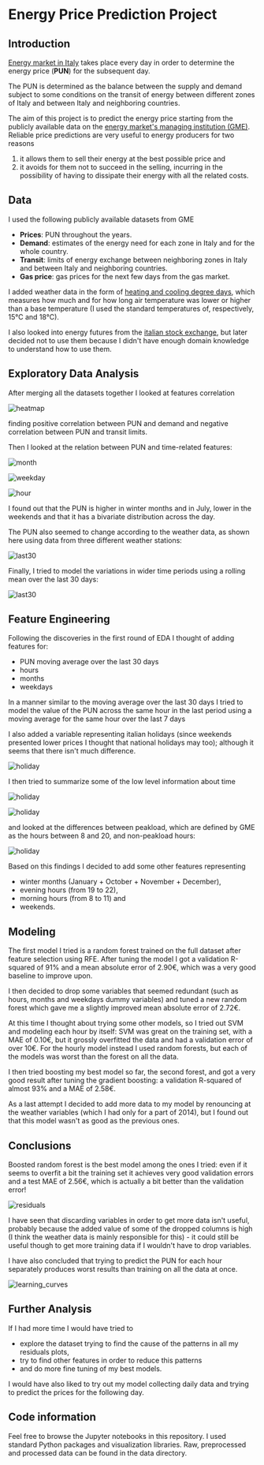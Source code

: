 # Energy Price Prediction Project

## Introduction

[Energy market in Italy](https://en.wikipedia.org/wiki/Italian_Power_Exchange) takes place every day in order to determine the energy price (**PUN**) for the subsequent day.

The PUN is determined as the balance between the supply and demand subject to some conditions on the transit of energy between different zones of Italy and between Italy and neighboring countries.

The aim of this project is to predict the energy price starting from the publicly available data on the [energy market's managing institution (GME)](http://www.mercatoelettrico.org/It/default.aspx). Reliable price predictions are very useful to energy producers for two reasons

1. it allows them to sell their energy at the best possible price and
2. it avoids for them not to succeed in the selling, incurring in the possibility of having to dissipate their energy with all the related costs.

## Data

I used the following publicly available datasets from GME

- **Prices**: PUN throughout the years.
- **Demand**: estimates of the energy need for each zone in Italy and for the whole country.
- **Transit**: limits of energy exchange between neighboring zones in Italy and between Italy and neighboring countries.
- **Gas price**: gas prices for the next few days from the gas market.

I added weather data in the form of [heating and cooling degree days](http://www.degreedays.net/), which measures how much and for how long air temperature was lower or higher than a base temperature (I used the standard temperatures of, respectively, 15°C and 18°C).

I also looked into energy futures from the [italian stock exchange](http://www.borsaitaliana.it/borsaitaliana/statistiche/mercati/commodities/commodities.htm), but later decided not to use them because I didn't have enough domain knowledge to understand how to use them.

## Exploratory Data Analysis

After merging all the datasets together I looked at features correlation

![heatmap](reports/figures/heatmap.png)

finding positive correlation between PUN and demand and negative correlation between PUN and transit limits.

Then I looked at the relation between PUN and time-related features:

![month](reports/figures/PUN_by_month.png)

![weekday](reports/figures/PUN_by_weekday.png)

![hour](reports/figures/PUN_by_hour.png)

I found out that the PUN is higher in winter months and in July, lower in the weekends and that it has a bivariate distribution across the day.

The PUN also seemed to change according to the weather data, as shown here using data from three different weather stations:

![last30](reports/figures/PUN_and_temp.png)

Finally, I tried to model the variations in wider time periods using a rolling mean over the last 30 days:

![last30](reports/figures/PUN_and_last30.png)

## Feature Engineering

Following the discoveries in the first round of EDA I thought of adding features for:

- PUN moving average over the last 30 days
- hours
- months
- weekdays

In a manner similar to the moving average over the last 30 days I tried to model the value of the PUN across the same hour in the last period using a moving average for the same hour over the last 7 days

I also added a variable representing italian holidays (since weekends presented lower prices I thought that national holidays may too); although it seems that there isn't much difference.

![holiday](reports/figures/violinplot_holiday.png)

I then tried to summarize some of the low level information about time

![holiday](reports/figures/violinplot_season.png)

![holiday](reports/figures/violinplot_weekend.png)

and looked at the differences between peakload, which are defined by GME as the hours between 8 and 20, and non-peakload hours:

![holiday](reports/figures/violinplot_evening.png)

Based on this findings I decided to add some other features representing

- winter months (January + October + November + December),
- evening hours (from 19 to 22),
- morning hours (from 8 to 11) and
- weekends.

## Modeling

The first model I tried is a random forest trained on the full dataset after feature selection using RFE. After tuning the model I got a validation R-squared of 91% and a mean absolute error of 2.90€, which was a very good baseline to improve upon.

I then decided to drop some variables that seemed redundant (such as hours, months and weekdays dummy variables) and tuned a new random forest which gave me a slightly improved mean absolute error of 2.72€.

At this time I thought about trying some other models, so I tried out SVM and modeling each hour by itself: SVM was great on the training set, with a MAE of 0.10€, but it grossly overfitted the data and had a validation error of over 10€. For the hourly model instead I used random forests, but each of the models was worst than the forest on all the data.

I then tried boosting my best model so far, the second forest, and got a very good result after tuning the gradient boosting: a validation R-squared of almost 93% and a MAE of 2.58€.

As a last attempt I decided to add more data to my model by renouncing at the weather variables (which I had only for a part of 2014), but I found out that this model wasn't as good as the previous ones.

## Conclusions

Boosted random forest is the best model among the ones I tried: even if it seems to overfit a bit the training set it achieves very good validation errors and a test MAE of 2.56€, which is actually a bit better than the validation error!

![residuals](reports/figures/cv_res_ada.png)

I have seen that discarding variables in order to get more data isn't useful, probably because the added value of some of the dropped columns is high (I think the weather data is mainly responsible for this) - it could still be useful though to get more training data if I wouldn't have to drop variables.

I have also concluded that trying to predict the PUN for each hour separately produces worst results than training on all the data at once.

![learning_curves](reports/figures/.png)

## Further Analysis

If I had more time I would have tried to

- explore the dataset trying to find the cause of the patterns in all my residuals plots,
- try to find other features in order to reduce this patterns
- and do more fine tuning of my best models.

I would have also liked to try out my model collecting daily data and trying to predict the prices for the following day.

## Code information

Feel free to browse the Jupyter notebooks in this repository. I used standard Python packages and visualization libraries. Raw, preprocessed and processed data can be found in the data directory.
